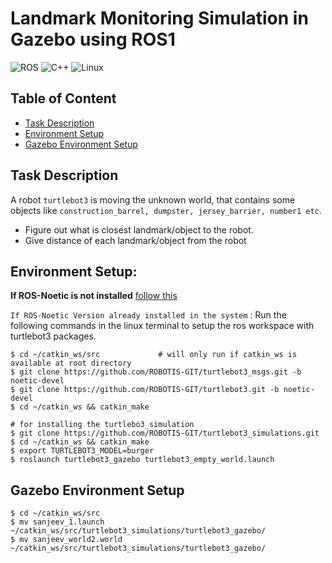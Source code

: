 # Landmark Monitoring Simulation in Gazebo using ROS1      
![ROS](https://img.shields.io/badge/ros-%230A0FF9.svg?style=for-the-badge&logo=ros&logoColor=white) ![C++](https://img.shields.io/badge/c++-%2300599C.svg?style=for-the-badge&logo=c%2B%2B&logoColor=white)	![Linux](https://img.shields.io/badge/Linux-FCC624?style=for-the-badge&logo=linux&logoColor=black)

## Table of Content
* [Task Description](#task-description)
* [Environment Setup](#environment-setup)
* [Gazebo Environment Setup](#gazebo-environment-setup)

## Task Description
A robot `turtlebot3` is moving the unknown world, that contains some objects like `construction_barrel, dumpster, jersey_barrier, number1 etc`.
- Figure out what is closest landmark/object to the robot.
- Give distance of each landmark/object from the robot

## Environment Setup:
**If ROS-Noetic is not installed** [follow this](http://wiki.ros.org/noetic/Installation/Ubuntu)

`If ROS-Noetic Version already installed in the system` : Run the following commands in the linux terminal to setup the ros workspace with turtlebot3 packages.
```shell
$ cd ~/catkin_ws/src             # will only run if catkin_ws is available at root directory
$ git clone https://github.com/ROBOTIS-GIT/turtlebot3_msgs.git -b noetic-devel
$ git clone https://github.com/ROBOTIS-GIT/turtlebot3.git -b noetic-devel
$ cd ~/catkin_ws && catkin_make

# for installing the turtlebo3_simulation
$ git clone https://github.com/ROBOTIS-GIT/turtlebot3_simulations.git
$ cd ~/catkin_ws && catkin_make
$ export TURTLEBOT3_MODEL=burger
$ roslaunch turtlebot3_gazebo turtlebot3_empty_world.launch
```
## Gazebo Environment Setup
```shell
$ cd ~/catkin_ws/src
$ mv sanjeev_1.launch ~/catkin_ws/src/turtlebot3_simulations/turtlebot3_gazebo/
$ mv sanjeev_world2.world ~/catkin_ws/src/turtlebot3_simulations/turtlebot3_gazebo/
```






